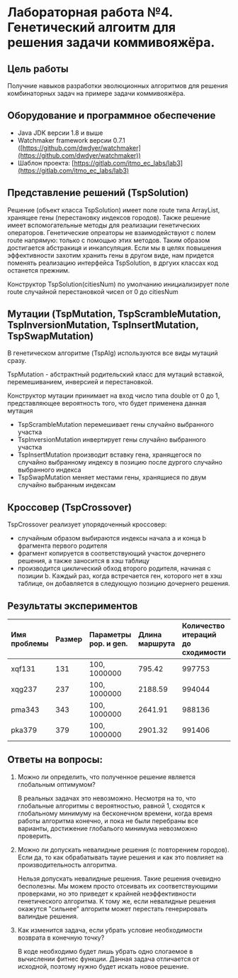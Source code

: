 # Лабораторная работа №4. Генетический алгоитм для решения задачи коммивояжёра.

## Цель работы
Получние навыков разработки эволюционных алгоритмов для решения комбинаторных задач на примере задачи коммивояжёра.

<!-- 
## Задачи
* Реализовать Tsp
 -->

## Оборудование и программное обеспечение
- Java JDK версии 1.8 и выше
- Watchmaker framework версии 0.7.1 ([https://github.com/dwdyer/watchmaker](https://github.com/dwdyer/watchmaker))
- Шаблон проекта: [https://gitlab.com/itmo_ec_labs/lab3](https://gitlab.com/itmo_ec_labs/lab3)


## Представление решений (TspSolution)
Решение (объект класса TspSolution) имеет поле route типа ArrayList<Integer>, хранящее гены (перестановку индексов городов). Также решение имеет вспомогательные методы для реализации генетических операторов. Генетические опреаторы не взаимодействуют с полем route напрямую: только с помощью этих методов. Таким образом достигается абстракиця и инкапсуляция. Если мы в целях повышения эффективности захотим хранить гены в другом виде, нам придется поменять реализацию интерфейса TspSolution, в дргуих классах код останется прежним.
<br>

Конструктор TspSolution(citiesNum) по умолчанию инициализирует поле route случайной перестановкой чисел от 0 до citiesNum

## Мутации (TspMutation, TspScrambleMutation, TspInversionMutation, TspInsertMutation, TspSwapMutation)

В генетическом алгоритме (TspAlg) используются все виды мутаций сразу.

TspMutation - абстрактный родительский класс для мутаций вставкой, перемешиванием, инверсией и перестановкой.

Конструктор мутации принимает на вход число типа double от 0 до 1, представляющее вероятность того, что будет применена данная мутация

* TspScrambleMutation перемешивает гены случайно выбранного участка
* TspInversionMutation инвертирует гены случайно выбранного участка
* TspInsertMutation производит вставку гена, хранящегося по случайно выбранному индексу в позицию после дургого случайно выбранного индекса
* TspSwapMutation меняет местами гены, хранящиеся по двум случайно выбранным индексам 

## Кроссовер (TspCrossover)

TspCrossover реализует упорядоченный кроссовер:
* случайным образом выбираются индексы начала a и конца b фрагмента первого родителя
* фрагмент копируется в соответствующий участок дочернего решения, а также заносится в хэш таблицу
* производится циклический обход второго родителя, начиная с позиции b. Каждый раз, когда встречается ген, которого нет в хэш таблице, он добавляется в следующую позицию дочернего решения.

<!-- 
дополнить кроссовер
-->

<!--
Пояснить параметры
-->

## Результаты экспериментов

| Имя проблемы | Размер | Параметры pop. и gen. | Длина маршрута | Количество итераций до сходимости | Оптимальный маршрут |
| :----------- | :----- | :-------------------- | :------------- | :-------------------------------- | :------------------ |
| xqf131       | 131    | 100, 1000000          | 795.42         | 997753                            | 564                 |
| xqg237       | 237    | 100, 1000000          | 2188.59        | 994044                            | 1019                |
| pma343       | 343    | 100, 1000000          | 2641.91        | 988136                            | 1368                |
| pka379       | 379    | 100, 1000000          | 2901.32        | 991406                            | 1332                |


## Ответы на вопросы:

1. Можно ли определить, что полученное решение является глобальным оптимумом?

    В реальных задачах это невозможно. Несмотря на то, что глобальные алгоритмы с вероятностью, равной 1, сходятся к глобальному минимуму на бесконечном времени, когда время работы алгоритма конечно, и пока не были перебраны все варианты, достижение глобалього минимума невозможно проверить.

2. Можно ли допускать невалидные решения (с повторением городов). Если да, то как обрабатывать тауие решения и как это повлияет на производительность алгоритма.

    Нельзя допускать невалидные решения. Такие решения очевидно бесполезны. Мы можем просто отсеивать их соответствующими проверками, но это приведет к крайней неэффективности генетического алгоритма. К тому же, если невалидные решения окажутся "сильнее" алгоритм может перестать генерировать валиндые решения.

3. Как изменится задача, если убрать условие необходимости возврата в конечную точку?

    В коде необходимо будет лишь убрать одно слогаемое в вычислении фитнес функции. Данная задача отличается от исходной, поэтому нужно будет искать новое решение.